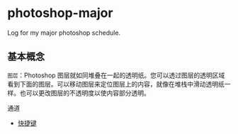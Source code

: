 # photoshop-major
Log for my major photoshop schedule.

## 基本概念

`图层`：Photoshop 图层就如同堆叠在一起的透明纸。您可以透过图层的透明区域看到下面的图层。可以移动图层来定位图层上的内容，就像在堆栈中滑动透明纸一样。也可以更改图层的不透明度以使内容部分透明。

通道

- [快捷键](shortcut.md)     
